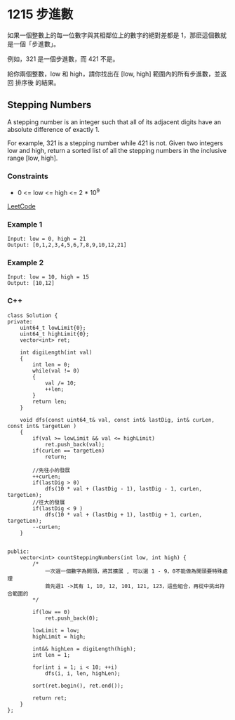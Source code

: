 # 1215 步進數

如果一個整數上的每一位數字與其相鄰位上的數字的絕對差都是 1，那麽這個數就是一個「步進數」。

例如，321 是一個步進數，而 421 不是。

給你兩個整數，low 和 high，請你找出在 [low, high] 範圍內的所有步進數，並返回 排序後 的結果。

##  Stepping Numbers

A stepping number is an integer such that all of its adjacent digits have an absolute difference of exactly 1.

For example, 321 is a stepping number while 421 is not.
Given two integers low and high, return a sorted list of all the stepping numbers in the inclusive range [low, high].

### Constraints

* 0 <= low <= high <= 2 * 10<sup>9</sup>


[LeetCode](https://leetcode-cn.com/problems/stepping-numbers/)


### Example 1

```
Input: low = 0, high = 21
Output: [0,1,2,3,4,5,6,7,8,9,10,12,21]
```

### Example 2

```
Input: low = 10, high = 15
Output: [10,12]
```

### C++ 

```
class Solution {
private:
    uint64_t lowLimit{0};
    uint64_t highLimit{0};
    vector<int> ret;

    int digiLength(int val)
    {
        int len = 0;
        while(val != 0)
        {
            val /= 10;
            ++len;
        }
        return len;
    }

    void dfs(const uint64_t& val, const int& lastDig, int& curLen, const int& targetLen )
    {
        if(val >= lowLimit && val <= highLimit)
            ret.push_back(val);
        if(curLen == targetLen)            
            return;
        
        //先往小的發展
        ++curLen;
        if(lastDig > 0)
            dfs(10 * val + (lastDig - 1), lastDig - 1, curLen, targetLen);
        //往大的發展
        if(lastDig < 9 )
            dfs(10 * val + (lastDig + 1), lastDig + 1, curLen, targetLen);
        --curLen;
    }


public:
    vector<int> countSteppingNumbers(int low, int high) {
        /*
            一次選一個數字為開頭，將其擴展 , 可以選 1 - 9，0不能做為開頭要特殊處理
            首先選1 ->其有 1, 10, 12, 101, 121, 123，這些組合，再從中挑出符合範圍的
        */
        
        if(low == 0)
            ret.push_back(0);        
        
        lowLimit = low;
        highLimit = high;
        
        int&& highLen = digiLength(high);  
        int len = 1;      

        for(int i = 1; i < 10; ++i)
            dfs(i, i, len, highLen);           

        sort(ret.begin(), ret.end());   
       
        return ret;
    }
};
```


